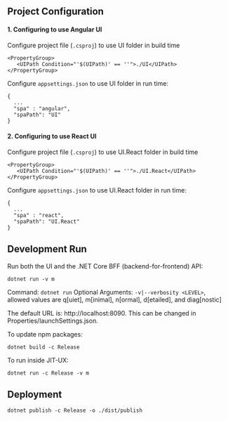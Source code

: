 ## Project Configuration
#### 1. Configuring to use Angular UI
Configure project file (`.csproj`) to use UI folder in build time
```
<PropertyGroup>
   <UIPath Condition="'$(UIPath)' == ''">./UI</UIPath>
</PropertyGroup>
```
Configure `appsettings.json` to use UI folder in run time:
```
{
  ...
  "spa" : "angular",
  "spaPath": "UI"
}
```
#### 2. Configuring to use React UI
Configure project file (`.csproj`) to use UI.React folder in build time
```
<PropertyGroup>
   <UIPath Condition="'$(UIPath)' == ''">./UI.React</UIPath>
</PropertyGroup>
```
Configure `appsettings.json` to use UI.React folder in run time:
```
{
  ...
  "spa" : "react",
  "spaPath": "UI.React"
}
```
## Development Run

Run both the UI and the .NET Core BFF (backend-for-frontend) API:
```
dotnet run -v m
```
Command: `dotnet run`
Optional Arguments: `-v|--verbosity <LEVEL>`, allowed values are q[uiet], m[inimal], n[ormal], d[etailed], and diag[nostic]

The default URL is: http://localhost:8090.  This can be changed in Properties/launchSettings.json.

To update npm packages:
```
dotnet build -c Release
```

To run inside JIT-UX:
```
dotnet run -c Release -v m
```

## Deployment

```
dotnet publish -c Release -o ./dist/publish
```